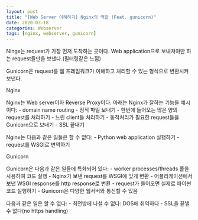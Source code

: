 ```yaml
---
layout: post
title: "[Web Server 이해하기] Nginx의 역할 (Feat. gunicorn)"
date: 2020-03-18
categories: Webserver
tags: [nginx, webserver, gunicorn]
---
```


Ningx는 request가 가장 먼저 도착하는 곳이다.  Web application으로 보내져야만 하는 request들만을 보낸다.(필터링같은 느낌)

Gunicorn은 request를 웹 프레임워크가 이해하고 처리할 수 있는 형식으로 변환시켜 보낸다.


Nginx

Nginx는 Web server이자 Reverse Proxy이다. 아래는 Nginx가 잘하는 기능들 예시이다:
    - domain name routing
    - 정적 파일 보내기
    - 한번에 들어오는 많은 양의 request를 처리하기
    - 느린 client들 처리하기
    - 동적처리가 필요한 request들을 Gunicorn으로 보내기
    - SSL 끝내기

Nginx는 다음과 같은 일들은 할 수 없다:
    - Python web application 실행하기
    - request를 WSGI로 변역하기



Gunicorn

Gunicorn은 다음과 같은 일들에 특화되어 있다:
    - worker processes/threads 풀을 사용하여 코드 실행
    - Nginx가 보낸 request를 WSGI에 맞게 변환
    - 어플리케이션에서 보낸 WSGI response를 http response로 변환
    - request가 들어오면 실제로 파이썬 코드 실행하기
    - Gunicorn은 다양한 웹서버와 통신할 수 있음

다음과 같은 일은 할 수 없다:
    - 최전방에 나설 수 없다: DOS에 취약하다
    - SSL을 끝낼 수 없다(no https handling)



